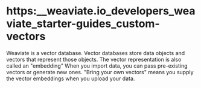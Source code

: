# https:\_\_weaviate.io_developers_weaviate_starter-guides_custom-vectors

Weaviate is a vector database. Vector databases store data objects and vectors that represent those objects. The vector representation is also called an "embedding" When you import data, you can pass pre-existing vectors or generate new ones. "Bring your own vectors" means you supply the vector embeddings when you upload your data.
